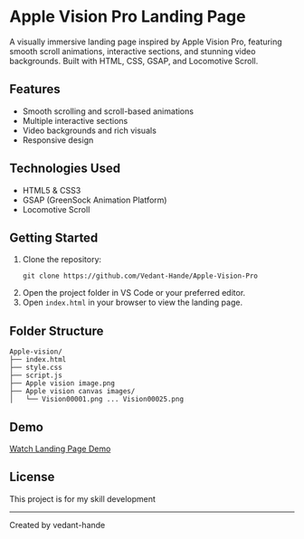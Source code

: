 # Apple Vision Pro Landing Page

A visually immersive landing page inspired by Apple Vision Pro, featuring smooth scroll animations, interactive sections, and stunning video backgrounds. Built with HTML, CSS, GSAP, and Locomotive Scroll.

## Features

- Smooth scrolling and scroll-based animations
- Multiple interactive sections
- Video backgrounds and rich visuals
- Responsive design

## Technologies Used

- HTML5 & CSS3
- GSAP (GreenSock Animation Platform)
- Locomotive Scroll

## Getting Started

1. Clone the repository:
   ```
   git clone https://github.com/Vedant-Hande/Apple-Vision-Pro
   ```
2. Open the project folder in VS Code or your preferred editor.
3. Open `index.html` in your browser to view the landing page.

## Folder Structure

```
Apple-vision/
├── index.html
├── style.css
├── script.js
├── Apple vision image.png
├── Apple vision canvas images/
│   └── Vision00001.png ... Vision00025.png
```

## Demo

[Watch Landing Page Demo](https://drive.google.com/file/d/1iSZ2OHETLm7BHLK_uqrlfZMjeQnLB6u5/view?usp=drive_link)

## License

This project is for my skill development

---

Created by vedant-hande
